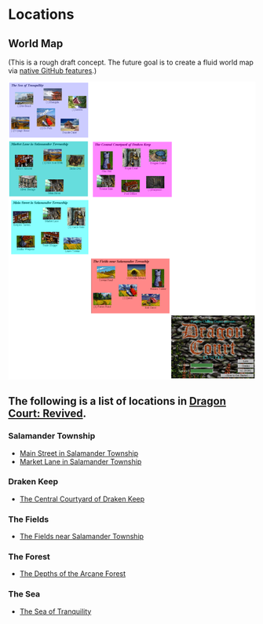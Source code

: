 # Locations
## World Map
(This is a rough draft concept. The future goal is to create a fluid world map via [native GitHub features](https://docs.github.com/en/get-started/writing-on-github/working-with-advanced-formatting/creating-diagrams).)

![](https://github.com/DCWiki/DCWiki.github.io/blob/main/media/locations/World_Map_v1.png?raw=true)

## The following is a list of locations in [Dragon Court: Revived](Dragon-Court-Revived.md).

### Salamander Township
* [Main Street in Salamander Township](Main-Street-in-Salamander-Township.md)
* [Market Lane in Salamander Township](Market-Lane-in-Salamander-Township.md)

### Draken Keep
* [The Central Courtyard of Draken Keep](The-Central-Courtyard-of-Draken-Keep.md)

### The Fields
* [The Fields near Salamander Township](The-Fields-near-Salamander-Township.md)

### The Forest
* [The Depths of the Arcane Forest](The-Depths-of-the-Arcane-Forest.md)

### The Sea
* [The Sea of Tranquility](The-Sea-of-Tranquility.md)
